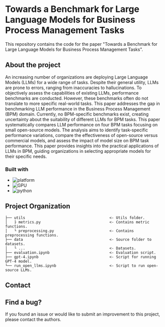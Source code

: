 # Towards a Benchmark for Large Language Models for Business Process Management Tasks
This repository contains the code for the paper "Towards a Benchmark for Large Language Models for Business Process Management Tasks".

## About the project
An increasing number of organizations are deploying Large Language Models (LLMs) for a wide range of tasks. Despite their general utility, LLMs are prone to errors, ranging from inaccuracies to hallucinations. To objectively assess the capabilities of existing LLMs, performance benchmarks are conducted. However, these benchmarks often do not translate to more specific real-world tasks. This paper addresses the gap in benchmarking LLM performance in the Business Process Management (BPM) domain. Currently, no BPM-specific benchmarks exist, creating uncertainty about the suitability of different LLMs for BPM tasks. This paper systematically compares LLM performance on four BPM tasks focusing on small open-source models.
The analysis aims to identify task-specific performance variations, compare the effectiveness of open-source versus commercial models, and assess the impact of model size on BPM task performance. This paper provides insights into the practical applications of LLMs in BPM, guiding organizations in selecting appropriate models for their specific needs.

### Built with
* ![platform](https://img.shields.io/badge/platform-linux-brightgreen)
* ![GPU](https://img.shields.io/badge/GPU-2%20x%20Nvidia%20RTX%20A6000-red)
* ![python](https://img.shields.io/badge/python-black?logo=python&label=3.8.13)

## Project Organization
    ├── utils                                      <- Utils folder.
    │   ├ metrics.py                               <- Contains metric functions.
    │   └ preprocessing.py                         <- Contains preprocessing functions. 
    ├── data                                       <- Source folder to datasets.
    │   └ ...                                      <- Datasets.
    ├── evaluation.ipynb                           <- Evaluation script.
    ├── gpt-4.ipynb                                <- Script for running GPT-4 model.
    └── run_open_llms.ipynb                        <- Script to run open-source LLMs.


## Contact


## Find a bug?
If you found an issue or would like to submit an improvement to this project, please contact the authors. 
